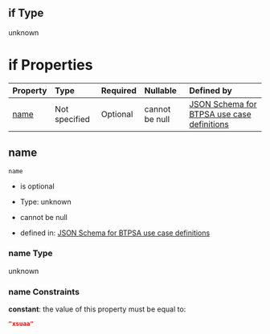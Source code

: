 ## if Type

unknown

# if Properties

| Property      | Type          | Required | Nullable       | Defined by                                                                                                                                                                                                          |
| :------------ | :------------ | :------- | :------------- | :------------------------------------------------------------------------------------------------------------------------------------------------------------------------------------------------------------------ |
| [name](#name) | Not specified | Optional | cannot be null | [JSON Schema for BTPSA use case definitions](btpsa-usecase-properties-services-items-allof-1-then-allof-121-if-properties-name.md "undefined#/properties/services/items/allOf/1/then/allOf/121/if/properties/name") |

## name



`name`

*   is optional

*   Type: unknown

*   cannot be null

*   defined in: [JSON Schema for BTPSA use case definitions](btpsa-usecase-properties-services-items-allof-1-then-allof-121-if-properties-name.md "undefined#/properties/services/items/allOf/1/then/allOf/121/if/properties/name")

### name Type

unknown

### name Constraints

**constant**: the value of this property must be equal to:

```json
"xsuaa"
```
